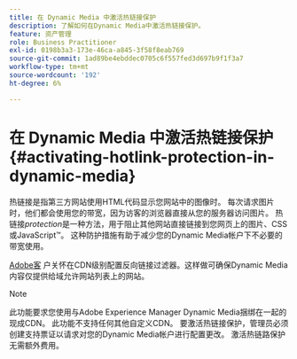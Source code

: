 ```yaml
---
title: 在 Dynamic Media 中激活热链接保护
description: 了解如何在Dynamic Media中激活热链接保护。
feature: 资产管理
role: Business Practitioner
exl-id: 0198b3a3-173e-46ca-a845-3f58f8eab769
source-git-commit: 1ad89be4ebddec0705c6f557fed3d697b9f1f3a7
workflow-type: tm+mt
source-wordcount: '192'
ht-degree: 6%

---
```


# 在 Dynamic Media 中激活热链接保护 {#activating-hotlink-protection-in-dynamic-media}

热链接是指第三方网站使用HTML代码显示您网站中的图像时。 每次请求图片时，他们都会使用您的带宽，因为访客的浏览器直接从您的服务器访问图片。 热链接&#x200B;*protection*&#x200B;是一种方法，用于阻止其他网站直接链接到您网页上的图片、CSS或JavaScript™。 这种防护措施有助于减少您的Dynamic Media帐户下不必要的带宽使用。

[Adobe客](https://helpx.adobe.com/support.html) 户关怀在CDN级别配置反向链接过滤器。这样做可确保Dynamic Media内容仅提供给域允许网站列表上的网站。

>[!NOTE]
>
>此功能要求您使用与Adobe Experience Manager Dynamic Media捆绑在一起的现成CDN。 此功能不支持任何其他自定义CDN。 要激活热链接保护，管理员必须创建支持票证以请求对您的Dynamic Media帐户进行配置更改。 激活热链路保护无需额外费用。
